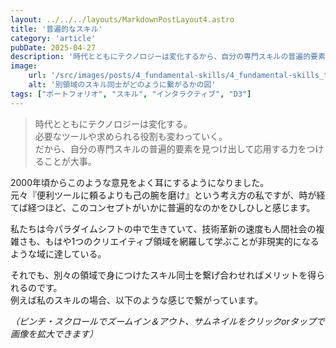 ```yaml
---
layout: ../../../layouts/MarkdownPostLayout4.astro
title: '普遍的なスキル'
category: 'article'
pubDate: 2025-04-27
description: '時代とともにテクノロジーは変化するから、自分の専門スキルの普遍的要素を見つけ出して応用する力が大事だという話。'
image:
    url: '/src/images/posts/4_fundamental-skills/4_fundamental-skills_thumb.webp'
    alt: '別領域のスキル同士がどのように繋がるかの図'
tags: ["ポートフォリオ", "スキル", "インタラクティブ", "D3"]
---
```


> 時代とともにテクノロジーは変化する。  
> 必要なツールや求められる役割も変わっていく。  
> だから、自分の専門スキルの普遍的要素を見つけ出して応用する力をつけることが大事。

2000年頃からこのような意見をよく耳にするようになりました。  
元々『便利ツールに頼るよりも己の腕を磨け』という考え方の私ですが、時が経てば経つほど、このコンセプトがいかに普遍的なのかをひしひしと感じます。

私たちは今パラダイムシフトの中で生きていて、技術革新の速度も人間社会の複雑さも、もはや1つのクリエイティブ領域を網羅して学ぶことが非現実的になるような域に達している。

それでも、別々の領域で身につけたスキル同士を繋げ合わせればメリットを得られるのです。  
例えば私のスキルの場合、以下のような感じで繋がっています。

*（ピンチ・スクロールでズームイン＆アウト、サムネイルをクリックorタップで画像を拡大できます）*
